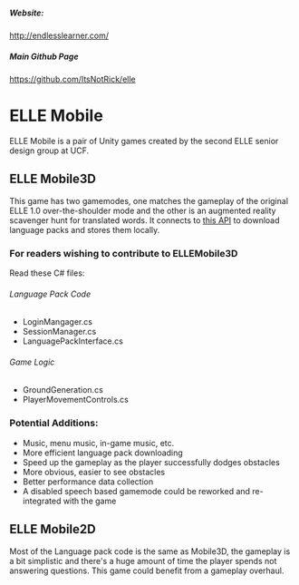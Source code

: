 ##### Website:
http://endlesslearner.com/
##### Main Github Page
https://github.com/ItsNotRick/elle

# ELLE Mobile
ELLE Mobile is a pair of Unity games created by the second ELLE senior design group at UCF.


## ELLE Mobile3D
This game has two gamemodes, one matches the gameplay of the original ELLE 1.0 over-the-shoulder mode and the other is an augmented reality scavenger hunt for translated words. It connects to [this API](https://github.com/ItsNotRick/elle-web-service) to download language packs and stores them locally.

### For readers wishing to contribute to ELLEMobile3D
Read these C# files:
###### Language Pack Code
* LoginMangager.cs
* SessionManager.cs
* LanguagePackInterface.cs
###### Game Logic
* GroundGeneration.cs
* PlayerMovementControls.cs
### Potential Additions:
* Music, menu music, in-game music, etc.
* More efficient language pack downloading
* Speed up the gameplay as the player successfully dodges obstacles
* More obvious, easier to see obstacles
* Better performance data collection
* A disabled speech based gamemode could be reworked and re-integrated with the game

## ELLE Mobile2D
Most of the Language pack code is the same as Mobile3D, the gameplay is a bit simplistic and there's a huge amount of time the player spends not answering questions. This game could benefit from a gameplay overhaul.
